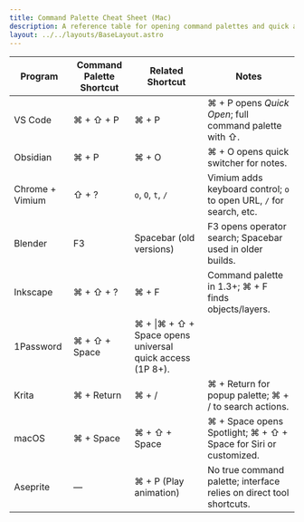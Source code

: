 ```yaml
---
title: Command Palette Cheat Sheet (Mac)
description: A reference table for opening command palettes and quick actions in commonly used Mac software.
layout: ../../layouts/BaseLayout.astro
---
```


| Program         | Command Palette Shortcut | Related Shortcut                                          | Notes                                                               |
| --------------- | ------------------------ | --------------------------------------------------------- | ------------------------------------------------------------------- |
| VS Code         | ⌘ + ⇧ + P                | ⌘ + P                                                     | ⌘ + P opens _Quick Open_; full command palette with ⇧.              |
| Obsidian        | ⌘ + P                    | ⌘ + O                                                     | ⌘ + O opens quick switcher for notes.                               |
| Chrome + Vimium | ⇧ + ?                    | `o`, `O`, `t`, `/`                                        | Vimium adds keyboard control; `o` to open URL, `/` for search, etc. |
| Blender         | F3                       | Spacebar (old versions)                                   | F3 opens operator search; Spacebar used in older builds.            |
| Inkscape        | ⌘ + ⇧ + ?                | ⌘ + F                                                     | Command palette in 1.3+; ⌘ + F finds objects/layers.                |
| 1Password       | ⌘ + ⇧ + Space            | ⌘ + \|⌘ + ⇧ + Space opens universal quick access (1P 8+). |                                                                     |
| Krita           | ⌘ + Return               | ⌘ + /                                                     | ⌘ + Return for popup palette; ⌘ + / to search actions.              |
| macOS           | ⌘ + Space                | ⌘ + ⇧ + Space                                             | ⌘ + Space opens Spotlight; ⌘ + ⇧ + Space for Siri or customized.    |
| Aseprite        | —                        | ⌘ + P (Play animation)                                    | No true command palette; interface relies on direct tool shortcuts. |
